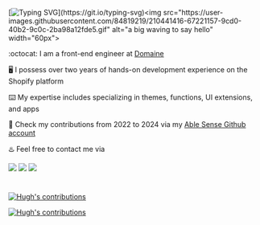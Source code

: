 [![Typing SVG](https://readme-typing-svg.herokuapp.com?font=Rubik+Pixels&pause=1000&color=008080&multiline=true&width=435&height=60&lines=Hi%2C+this+is+Hugh+Zhou;Nice+to+meet+you!)](https://git.io/typing-svg)<img src="https://user-images.githubusercontent.com/84819219/210441416-67221157-9cd0-40b2-9c0c-2ba98a12fde5.gif" alt="a big waving to say hello" width="60px">      
    
:octocat: I am a front-end engineer at [Domaine](https://meetdomaine.com/)      

:desktop_computer: I possess over two years of hands-on development experience on the Shopify platform   

:keyboard: My expertise includes specializing in themes, functions, UI extensions, and apps
     
:high_brightness: Check my contributions from 2022 to 2024 via my [Able Sense Github account](https://github.com/ablesense-hugh)        

        
:hotsprings: Feel free to contact me via
    
<a href="https://www.linkedin.com/in/yuhui-hugh-zhou-47181b170" target="_blank"><img src="https://img.shields.io/badge/LinkedIn-HughZhou-informational"></a>
<a href="mailto:hugh.zhou@meetdomaine.com"><img src="https://img.shields.io/badge/Email-Domaine-black"></a>
<a href="mailto:hughzhoutrt@gmail.com"><img src="https://img.shields.io/badge/Email-Personal-orange"></a>

#

<p align="left">
  <a href="https://github.com/domaine-hugh">
    <img src="https://github-profile-summary-cards.vercel.app/api/cards/profile-details?username=domaine-hugh&theme=2077" alt="Hugh's contributions"/>
  </a>
</p>

<p align="left">
  <a href="https://github.com/domaine-hugh">
    <img src="http://github-profile-summary-cards.vercel.app/api/cards/most-commit-language?username=domaine-hugh&theme=2077" alt="Hugh's contributions"/>
  </a>
</p>

